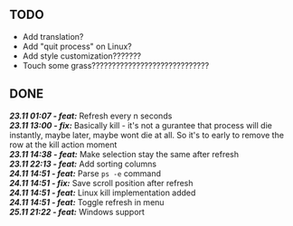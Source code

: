 ## TODO
- Add translation?
- Add "quit process" on Linux?
- Add style customization???????
- Touch some grass?????????????????????????????

## DONE
***23.11 01:07 - feat:*** Refresh every n seconds  
***23.11 13:00 - fix:*** Basically kill - it's not a gurantee that process will die instantly, maybe later, maybe wont die at all. So it's to early to remove the row at the kill action moment  
***23.11 14:38 - feat:*** Make selection stay the same after refresh  
***23.11 22:13 - feat:*** Add sorting columns  
***24.11 14:51 - feat:*** Parse `ps -e` command  
***24.11 14:51 - fix:*** Save scroll position after refresh  
***24.11 14:51 - feat:*** Linux kill implementation added  
***24.11 14:51 - feat:*** Toggle refresh in menu  
***25.11 21:22 - feat:*** Windows support
